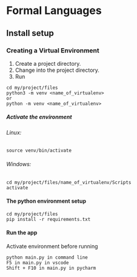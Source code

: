 # Formal Languages 

## Install setup
### Creating a Virtual Environment
1. Create a project directory.
2. Change into the project directory.
3. Run
```commandline 
cd my/project/files
python3 -m venv <name_of_virtualenv>
or
python -m venv <name_of_virtualenv>
```

##### Activate the environment 
###### Linux:
```commandline
source venv/bin/activate
```
###### Windows:
```commandline
cd my/project/files/name_of_virtualenv/Scripts
activate
```

#### The python environment setup
```commandline
cd my/project/files
pip install -r requirements.txt 
```

#### Run the app
Activate environment before running
```commandline
python main.py in command line
F5 in main.py in vscode
Shift + F10 in main.py in pycharm
```